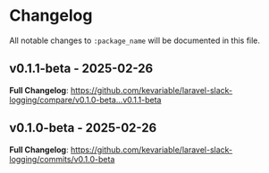 # Changelog

All notable changes to `:package_name` will be documented in this file.

## v0.1.1-beta - 2025-02-26

**Full Changelog**: https://github.com/kevariable/laravel-slack-logging/compare/v0.1.0-beta...v0.1.1-beta

## v0.1.0-beta - 2025-02-26

**Full Changelog**: https://github.com/kevariable/laravel-slack-logging/commits/v0.1.0-beta
